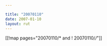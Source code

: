 ```yaml
---

title: "20070110"
date: 2007-01-10
layout: rut
---
```


[[!map pages="20070110/* and ! 20070110/*/*"]]
